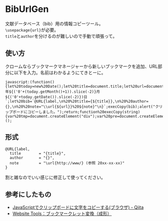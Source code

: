 # BibUrlGen
文献データベース（bib）用の情報コピーツール。  
`\usepackage{url}`が必要。  
`title`と`author`を分けるのが難しいので手動で頑張って。

## 使い方
クロームならブックマークマネージャーから新しいブックマークを追加、URL部分に以下を入力。名前はわかるようにてきとーに。
```
javascript:(function(){let%20today=new%20Date();let%20title=document.title;let%20url=document.location.href;let%20note=`(${today.getFullYear()}年${('0'+(today.getMonth()+1)).slice(-2)}月${('0'+today.getDate()).slice(-2)})日`;let%20bib=`@URL{label,\n%20%20title={${title}},\n%20%20author={},\n%20%20note="\\url{${url}}%20${note}"\n}`;execCopy(bib);alert("クリップボードにコピーしました。");return;function%20execCopy(string){var%20tmp=document.createElement("div");var%20pre=document.createElement('pre');pre.style.webkitUserSelect='auto';pre.style.userSelect='auto';tmp.appendChild(pre).textContent=string;var%20s=tmp.style;s.position='fixed';s.right='200%';document.body.appendChild(tmp);document.getSelection().selectAllChildren(tmp);var%20result=document.execCommand("copy");document.body.removeChild(tmp);return%20result;}})();
```

## 形式
```
@URL{label,
  title        = "{title}",
  author       = "{}",
  note         = "\url{http://www/} (参照 20xx-xx-xx)"
}
```
割と雑なのでいい感じに修正して使ってください。

## 参考にしたもの
- [JavaScriptでクリップボードに文字をコピーする(ブラウザ) - Qiita](https://qiita.com/simiraaaa/items/2e7478d72f365aa48356)
- [Website Tools：ブックマークレット変換（成形）](http://websitetools.biz-box.jp/js_bookmarklet.php)
